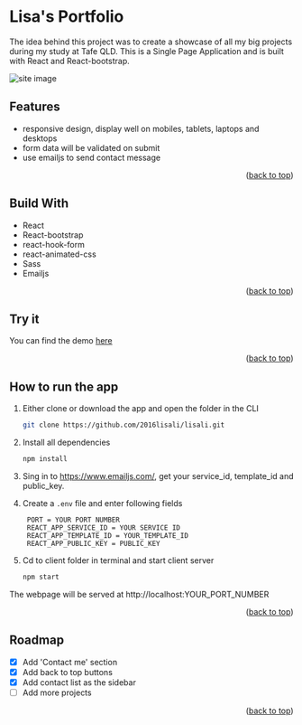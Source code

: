 # Lisa's Portfolio

The idea behind this project was to create a showcase of all my big projects during my study at Tafe QLD. This is a Single Page Application and is built with React and React-bootstrap.

![site image](https://github.com/2016lisali/lisas_portfolio/blob/main/public/assets/lisas_portfolio_responsive.jpg)

## Features

-   responsive design, display well on mobiles, tablets, laptops and desktops
-   form data will be validated on submit
-   use emailjs to send contact message

<p align="right">(<a href="#top">back to top</a>)</p>

## Build With

-   React
-   React-bootstrap
-   react-hook-form
-   react-animated-css
-   Sass
-   Emailjs

<p align="right">(<a href="#top">back to top</a>)</p>

## Try it

You can find the demo [here](https://wonderlisa.netlify.app/)

<p align="right">(<a href="#top">back to top</a>)</p>

## How to run the app

1. Either clone or download the app and open the folder in the CLI

    ```sh
    git clone https://github.com/2016lisali/lisali.git
    ```

2. Install all dependencies
    ```sh
    npm install
    ```
3. Sing in to https://www.emailjs.com/, get your service_id, template_id and public_key.
4. Create a `.env` file and enter following fields
    ```env
     PORT = YOUR PORT NUMBER
     REACT_APP_SERVICE_ID = YOUR SERVICE ID
     REACT_APP_TEMPLATE_ID = YOUR_TEMPLATE_ID
     REACT_APP_PUBLIC_KEY = PUBLIC_KEY
    ```
5. Cd to client folder in terminal and start client server
    ```sh
    npm start
    ```

The webpage will be served at http://localhost:YOUR_PORT_NUMBER

<p align="right">(<a href="#top">back to top</a>)</p>

## Roadmap

-   [x] Add 'Contact me' section
-   [x] Add back to top buttons
-   [x] Add contact list as the sidebar
-   [ ] Add more projects

<p align="right">(<a href="#top">back to top</a>)</p>
